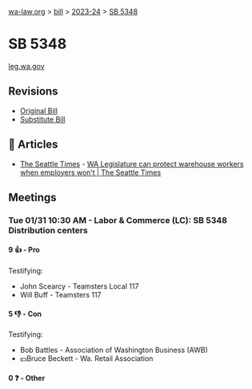 [wa-law.org](/) > [bill](/bill/) > [2023-24](/bill/2023-24/) > [SB 5348](/bill/2023-24/sb/5348/)

# SB 5348
[leg.wa.gov](https://app.leg.wa.gov/billsummary?BillNumber=5348&Year=2023&Initiative=false)

## Revisions
* [Original Bill](1/)
* [Substitute Bill](S/)

## 📰 Articles
* [The Seattle Times](/org/the_seattle_times/) - [WA Legislature can protect warehouse workers when employers won’t | The Seattle Times](https://www.seattletimes.com/opinion/wa-legislature-can-protect-warehouse-workers-when-employers-wont/#:~:text=Senate%20Bill%205348)

## Meetings
### Tue 01/31 10:30 AM - Labor & Commerce (LC): SB 5348 Distribution centers
#### 9 👍 - Pro
Testifying:
* John Scearcy - Teamsters Local 117
* Will Buff - Teamsters 117

#### 5 👎 - Con
Testifying:
* Bob Battles - Association of Washington Business (AWB)
* 💵Bruce Beckett - Wa. Retail Association

#### 0 ❓ - Other
